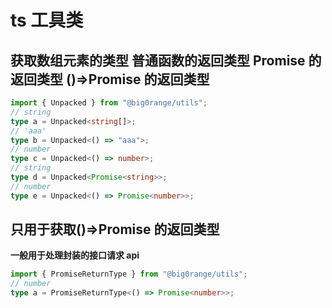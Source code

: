 # ts 工具类

## 获取数组元素的类型 普通函数的返回类型 Promise 的返回类型 ()=>Promise 的返回类型

```ts
import { Unpacked } from "@big0range/utils";
// string
type a = Unpacked<string[]>;
// 'aaa'
type b = Unpacked<() => "aaa">;
// number
type c = Unpacked<() => number>;
// string
type d = Unpacked<Promise<string>>;
// number
type e = Unpacked<() => Promise<number>>;
```

## 只用于获取()=>Promise 的返回类型

**一般用于处理封装的接口请求 api**

```ts
import { PromiseReturnType } from "@big0range/utils";
// number
type a = PromiseReturnType<() => Promise<number>>;
```
